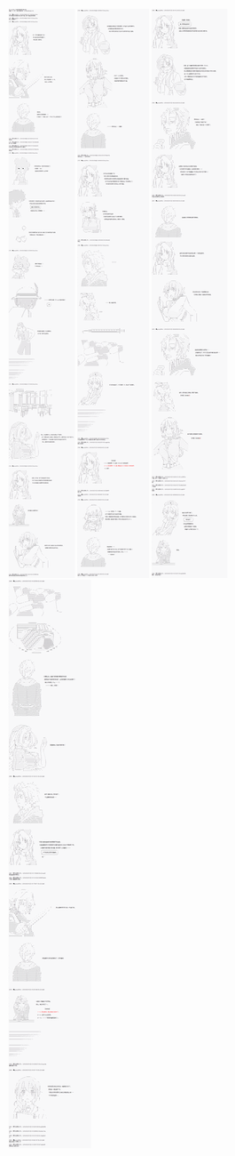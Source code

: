 ﻿![01_03](/img/003_YourHeroAcademia/010/010_01.png)
![01_03](/img/003_YourHeroAcademia/010/010_02.png)
![01_03](/img/003_YourHeroAcademia/010/010_03.png)
![01_03](/img/003_YourHeroAcademia/010/010_04.png)
